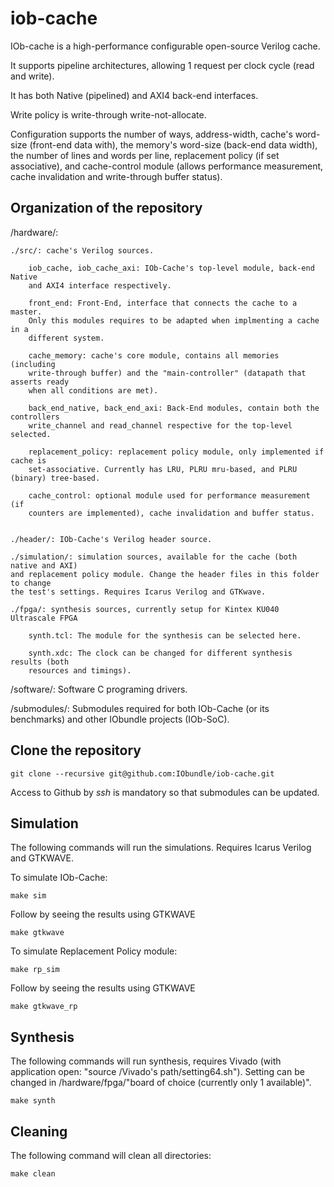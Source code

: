 # iob-cache

IOb-cache is a high-performance configurable open-source Verilog cache.

It supports pipeline architectures, allowing 1 request per clock cycle (read and write).

It has both Native (pipelined) and AXI4 back-end interfaces.

Write policy is write-through write-not-allocate.

Configuration supports the number of ways, address-width, cache's word-size (front-end data with), the memory's word-size (back-end data width), the number of lines and words per line, replacement policy (if set associative), and cache-control module (allows performance measurement, cache invalidation and write-through buffer status).

## Organization of the repository

/hardware/:

	./src/: cache's Verilog sources.
		
		iob_cache, iob_cache_axi: IOb-Cache's top-level module, back-end Native 
		and AXI4 interface respectively.
		
		front_end: Front-End, interface that connects the cache to a master. 
		Only this modules requires to be adapted when implmenting a cache in a 
		different system.
		
		cache_memory: cache's core module, contains all memories (including 
		write-through buffer) and the "main-controller" (datapath that asserts ready 
		when all conditions are met).
		
		back_end_native, back_end_axi: Back-End modules, contain both the controllers 
		write_channel and read_channel respective for the top-level selected.
		
		replacement_policy: replacement policy module, only implemented if cache is 
		set-associative. Currently has LRU, PLRU mru-based, and PLRU (binary) tree-based.
		
		cache_control: optional module used for performance measurement (if 
		counters are implemented), cache invalidation and buffer status.
		
	
	./header/: IOb-Cache's Verilog header source.
	
	./simulation/: simulation sources, available for the cache (both native and AXI) 
	and replacement policy module. Change the header files in this folder to change 
	the test's settings. Requires Icarus Verilog and GTKwave.
	
	./fpga/: synthesis sources, currently setup for Kintex KU040 Ultrascale FPGA
	
		synth.tcl: The module for the synthesis can be selected here.
		
		synth.xdc: The clock can be changed for different synthesis results (both 
		resources and timings).
		
/software/: Software C programing drivers.

/submodules/: Submodules required for both IOb-Cache (or its benchmarks) and other IObundle 
projects (IOb-SoC).


## Clone the repository

``git clone --recursive git@github.com:IObundle/iob-cache.git``

Access to Github by *ssh* is mandatory so that submodules can be updated.



## Simulation

The following commands will run the simulations. Requires Icarus Verilog and GTKWAVE.

To simulate IOb-Cache:
```
make sim
```
Follow by seeing the results using GTKWAVE

```
make gtkwave
```

To simulate Replacement Policy module:
```
make rp_sim
```
Follow by seeing the results using GTKWAVE

```
make gtkwave_rp
```

## Synthesis

The following commands will run synthesis, requires Vivado (with application open: "source /Vivado's path/setting64.sh").
Setting can be changed in /hardware/fpga/"board of choice (currently only 1 available)".
```
make synth
```

## Cleaning

The following command will clean all directories: 
```
make clean
```
